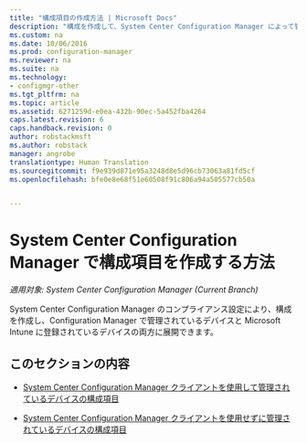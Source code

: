 ```yaml
---
title: "構成項目の作成方法 | Microsoft Docs"
description: "構成を作成して、System Center Configuration Manager によって管理され、Microsoft Intune に登録されているデバイスに展開します。"
ms.custom: na
ms.date: 10/06/2016
ms.prod: configuration-manager
ms.reviewer: na
ms.suite: na
ms.technology:
- configmgr-other
ms.tgt_pltfrm: na
ms.topic: article
ms.assetid: 6271259d-e0ea-432b-90ec-5a452fba4264
caps.latest.revision: 6
caps.handback.revision: 0
author: robstackmsft
ms.author: robstack
manager: angrobe
translationtype: Human Translation
ms.sourcegitcommit: f9e939d871e95a3248d8e5d96cb73063a81fd5cf
ms.openlocfilehash: bfe0e8e68f51e60508f91c806a94a505577cb50a


---
```

# <a name="how-to-create-configuration-items-in-system-center-configuration-manager"></a>System Center Configuration Manager で構成項目を作成する方法

*適用対象: System Center Configuration Manager (Current Branch)*

System Center Configuration Manager のコンプライアンス設定により、構成を作成し、Configuration Manager で管理されているデバイスと Microsoft Intune に登録されているデバイスの両方に展開できます。  

## <a name="in-this-section"></a>このセクションの内容  

-   [System Center Configuration Manager クライアントを使用して管理されているデバイスの構成項目](../../compliance/deploy-use/configuration-items-for-devices-managed-with-the-client.md)  

-   [System Center Configuration Manager クライアントを使用せずに管理されているデバイスの構成項目](../../compliance/deploy-use/configuration-items-for-devices-managed-without-the-client.md)  



<!--HONumber=Dec16_HO3-->


